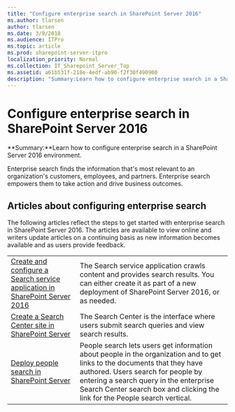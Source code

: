 ```yaml
---
title: "Configure enterprise search in SharePoint Server 2016"
ms.author: tlarsen
author: tlarsen
ms.date: 3/9/2018
ms.audience: ITPro
ms.topic: article
ms.prod: sharepoint-server-itpro
localization_priority: Normal
ms.collection: IT_Sharepoint_Server_Top
ms.assetid: a61b531f-218e-4edf-ab90-f2f30f490900
description: "Summary:Learn how to configure enterprise search in a SharePoint Server 2016 environment."
---
```


# Configure enterprise search in SharePoint Server 2016

 **Summary:**Learn how to configure enterprise search in a SharePoint Server 2016 environment.
  
Enterprise search finds the information that's most relevant to an organization's customers, employees, and partners. Enterprise search empowers them to take action and drive business outcomes.
  
## Articles about configuring enterprise search

The following articles reflect the steps to get started with enterprise search in SharePoint Server 2016. The articles are available to view online and writers update articles on a continuing basis as new information becomes available and as users provide feedback.
  
|||
|:-----|:-----|
|[Create and configure a Search service application in SharePoint Server 2016](create-and-configure-a-search-service-application.md) <br/> |The Search service application crawls content and provides search results. You can either create it as part of a new deployment of SharePoint Server 2016, or as needed.  <br/> |
|[Create a Search Center site in SharePoint Server](create-a-search-center-site.md) <br/> |The Search Center is the interface where users submit search queries and view search results.  <br/> |
|[Deploy people search in SharePoint Server](deploy-people-search.md) <br/> |People search lets users get information about people in the organization and to get links to the documents that they have authored. Users search for people by entering a search query in the enterprise Search Center search box and clicking the link for the People search vertical.  <br/> |
   

